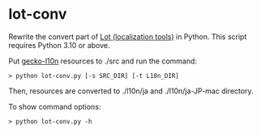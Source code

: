 # lot-conv

Rewrite the convert part of [Lot (localization tools)](https://github.com/mozilla-japan/lot) in Python.
This script requires Python 3.10 or above.

Put [gecko-l10n](https://github.com/mozilla-japan/gecko-l10n/tree/master/ja) resources to ./src and run the command:

```> python lot-conv.py [-s SRC_DIR] [-t L10n_DIR]```

Then, resources are converted to ./l10n/ja and ./l10n/ja-JP-mac directory.

To show command options:

```> python lot-conv.py -h```
